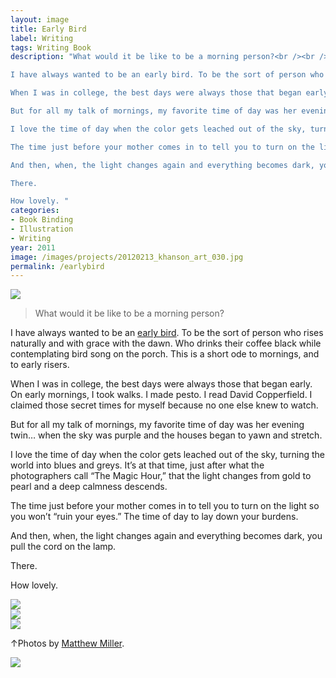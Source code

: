 ```yaml
---
layout: image
title: Early Bird
label: Writing
tags: Writing Book 
description: "What would it be like to be a morning person?<br /><br />

I have always wanted to be an early bird. To be the sort of person who rises naturally and with grace with the dawn. Who drinks their coffee black while contemplating bird song on the porch. This is a short ode to mornings, and to early risers.<br /><br />

When I was in college, the best days were always those that began early. On early mornings, I took walks. I made pesto. I read David Copperfield. I claimed those secret times for myself because no one else knew to watch.<br /><br />

But for all my talk of mornings, my favorite time of day was her evening twin… when the sky was purple and the houses began to yawn and stretch.<br /><br />

I love the time of day when the color gets leached out of the sky, turning the world into blues and greys. It’s at that time, just after what the photographers call “The Magic Hour,” that the light changes from gold to pearl and a deep calmness descends.<br /><br />

The time just before your mother comes in to tell you to turn on the light so you won’t “ruin your eyes.” The time of day to lay down your burdens.<br /><br />

And then, when, the light changes again and everything becomes dark, you pull the cord on the lamp.<br /><br />

There.

How lovely. "
categories:
- Book Binding
- Illustration
- Writing
year: 2011
image: /images/projects/20120213_khanson_art_030.jpg
permalink: /earlybird
---
```


<img src="/images/projects/20120213_khanson_art_030.jpg">
<section class="clear"></section>

<blockquote>What would it be like to be a morning person?
</blockquote>

I have always wanted to be an <a href="http://test.com">early bird</a>. To be the sort of person who rises naturally and with grace with the dawn. Who drinks their coffee black while contemplating bird song on the porch. This is a short ode to mornings, and to early risers.

When I was in college, the best days were always those that began early. On early mornings, I took walks. I made pesto. I read David Copperfield. I claimed those secret times for myself because no one else knew to watch.

<section class="clear"></section>

<!--
<div class="essay">
    <article>
    I have always wanted to be an early bird. To be the sort of person who rises naturally and with grace with the dawn. Who drinks their coffee black while contemplating bird song on the porch. This is a short ode to mornings, and to early risers.When I was in college, the best days were always those that began early. On early mornings, I took walks. I made pesto. I read David Copperfield. I claimed those secret times for myself because no one else knew to watch.
    </article>
</div>
-->

<div class="context">
But for all my talk of mornings, my favorite time of day was her evening twin… when the sky was purple and the houses began to yawn and stretch.
    
I love the time of day when the color gets leached out of the sky, turning the world into blues and greys. It’s at that time, just after what the photographers call “The Magic Hour,” that the light changes from gold to pearl and a deep calmness descends.

The time just before your mother comes in to tell you to turn on the light so you won’t “ruin your eyes.” The time of day to lay down your burdens.
    
And then, when, the light changes again and everything becomes dark, you pull the cord on the lamp.

There.

How lovely.</p></div>

<img src="/images/projects/20120213_khanson_art_032.jpg">

<div class="images-left">
    <img src="/images/projects/20120213_khanson_art_027.jpg"></div>
    
<div class="images-right">
    <img src="/images/projects/20120213_khanson_art_025.jpg"><p>&uarr;Photos by <a href="https://cargocollective.com/matthewmillerphotographer">Matthew Miller</a>.</p></div>

<section class="clear"></section>

<img src="/images/projects/Hanson_EarlyBird4.jpg">